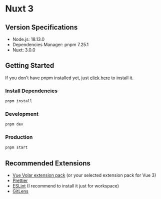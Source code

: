 # Nuxt 3

## Version Specifications

- Node.js: 18.13.0
- Dependencies Manager: pnpm 7.25.1
- Nuxt: 3.0.0

## Getting Started

If you don't have pnpm installed yet, just [click here](https://pnpm.io/installation) to install it.

### Install Dependencies

```bash
pnpm install
```

### Development

```bash
pnpm dev
```

### Production

```bash
pnpm start
```

## Recommended Extensions

- [Vue Volar extension pack](https://marketplace.visualstudio.com/items?itemName=MisterJ.vue-volar-extention-pack) (or your selected extension pack for Vue 3)
- [Prettier](https://marketplace.visualstudio.com/items?itemName=esbenp.prettier-vscode)
- [ESLint](https://marketplace.visualstudio.com/items?itemName=dbaeumer.vscode-eslint) (I recommend to install it just for workspace)
- [GitLens](https://marketplace.visualstudio.com/items?itemName=eamodio.gitlens)
